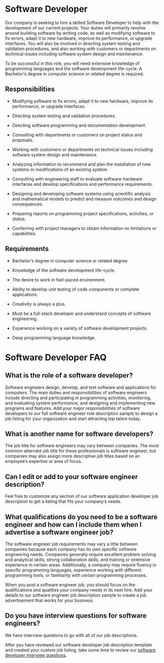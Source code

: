 # Software Developer

Our company is seeking to hire a skilled Software Developer to help with the development of our current projects. Your duties will primarily revolve around building software by writing code, as well as modifying software to fix errors, adapt it to new hardware, improve its performance, or upgrade interfaces. You will also be involved in directing system testing and validation procedures, and also working with customers or departments on technical issues including software system design and maintenance.

To be successful in this role, you will need extensive knowledge of programming languages and the software development life-cycle. A Bachelor's degree in computer science or related degree is required.

## Responsibilities

* Modifying software to fix errors, adapt it to new hardware, improve its performance, or upgrade interfaces.

* Directing system testing and validation procedures.

* Directing software programming and documentation development.

* Consulting with departments or customers on project status and proposals.

* Working with customers or departments on technical issues including software system design and maintenance.

* Analyzing information to recommend and plan the installation of new systems or modifications of an existing system.

* Consulting with engineering staff to evaluate software-hardware interfaces and develop specifications and performance requirements.

* Designing and developing software systems using scientific analysis and mathematical models to predict and measure outcomes and design consequences.

* Preparing reports on programming project specifications, activities, or status.

* Conferring with project managers to obtain information on limitations or capabilities.

## Requirements

* Bachelor's degree in computer science or related degree.

* Knowledge of the software development life-cycle.

* The desire to work in fast-paced environment.

* Ability to develop unit testing of code components or complete applications.

* Creativity is always a plus.

* Must be a full-stack developer and understand concepts of software engineering.

* Experience working on a variety of software development projects.

* Deep programming language knowledge.
# Software Developer FAQ

## What is the role of a software developer?

Software engineers design, develop, and test software and applications for computers. The main duties and responsibilities of software engineers include directing and participating in programming activities, monitoring, and evaluating system performance, and designing and implementing new programs and features. Add your major responsibilities of software developers to our full software engineer role description sample to design a job listing for your organization and start attracting top talent today.

## What is another name for software developers?

The job title for software engineers may vary between companies. The most common alternate job title for these professionals is software engineer, but companies may also assign more descriptive job titles based on an employee’s expertise or area of focus.

## Can I edit or add to your software engineer description?

Feel free to customize any section of our software application developer job description to get a listing that fits your company’s needs.

## What qualifications do you need to be a software engineer and how can I include them when I advertise a software engineer job?

The software engineer job requirements may vary a little between companies because each company has its own specific software engineering needs. Companies generally require excellent problem solving and analytical skills, strong collaboration skills, and training or extensive experience in certain areas. Additionally, a company may require fluency in specific programming languages, experience working with different programming tools, or familiarity with certain programming processes.

When you post a software engineer job, you should focus on the qualifications and qualities your company needs in its next hire. Add your details to our software engineer job description sample to create a job advertisement that works for your business.

## Do you have interview questions for software engineers?

We have interview questions to go with all of our job descriptions.

After you have reviewed our software developer job description template and created your custom job listing, take some time to review our <a
href="https://www.betterteam.com/software-developer-interview-questions">software developer interview questions</a>.

